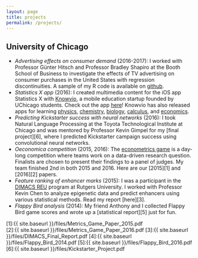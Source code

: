 ```yaml
---
layout: page
title: projects
permalink: /projects/
---
```




## University of Chicago 

* *Advertising effects on consumer demand* (2016-2017): I worked with Professor G&uuml;nter Hitsch and Professor Bradley Shapiro at the Booth School of Business to investigate the effects of TV advertising on consumer purchases in the United States with regression discontinuities. A sample of my R code is available on [github](https://github.com/albertkuo/Booth).
* *Statistics X app* (2016): I created multimedia content for the iOS app Statistics X with [Knowvio](http://knowvio.org/), a mobile education startup founded by UChicago students. Check out the app [here](https://itunes.apple.com/us/app/statistics-x-college-ap-stats/id1087170766?mt=8)! Knowvio has also released apps for learning [physics](http://knowvio.org/physics-x/), [chemistry](https://itunes.apple.com/us/app/chemistry-x-college-ap-chem/id1067707398?mt=8), [biology](https://itunes.apple.com/us/app/biology-x-college-and-ap-bio/id1086398180?mt=8), [calculus](https://itunes.apple.com/us/app/calculus-x-college-ap-calc/id1029729565?mt=8), and [economics](https://itunes.apple.com/us/app/microeconomics-x-college-ap/id1097330096?mt=8). 
* *Predicting Kickstarter success with neural networks* (2016): I took Natural Language Processing at the Toyota Technological Institute at Chicago and was mentored by Professor Kevin Gimpel for my [final project][6], where I predicted Kickstarter campaign success using convolutional neural networks. 
* *Oeconomica competition* (2015, 2016): The [econometrics game](https://bfi.uchicago.edu/news/news/challenge-undergraduates-address-real-world-problems-econometrics) is a day-long competition where teams work on a data-driven research question. Finalists are chosen to present their findings to a panel of judges. My team finished 2nd in both 2015 and 2016. Here are our [2015][1] and [2016][2] papers.
* *Feature ranking of enhancer marks* (2015): I was a participant in the [DIMACS REU](http://reu.dimacs.rutgers.edu/) program at Rutgers University. I worked with Professor Kevin Chen to analyze epigenetic data and predict enhancers using various statistical methods. Read my report [here][3].
* *Flappy Bird analysis* (2014): My friend Anthony and I collected Flappy Bird game scores and wrote up a [statistical report][5] just for fun. 



[1]:{{ site.baseurl }}/files/Metrics_Game_Paper_2015.pdf   
[2]:{{ site.baseurl }}/files/Metrics_Game_Paper_2016.pdf 
[3]:{{ site.baseurl }}/files/DIMACS_Final_Report.pdf
[4]:{{ site.baseurl }}/files/Flappy_Bird_2014.pdf
[5]:{{ site.baseurl }}/files/Flappy_Bird_2016.pdf
[6]:{{ site.baseurl }}/files/Kickstarter_Project.pdf
